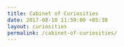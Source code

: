 ```yaml
---
title: Cabinet of Curiosities
date: 2017-08-10 11:59:00 +05:30
layout: curiosities
permalink: /cabinet-of-curiosities/
---
```


